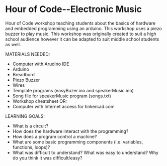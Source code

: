 # Hour of Code--Electronic Music
Hour of Code workshop teaching students about the basics of hardware and embedded programming using an arduino. This workshop uses a piezo buzzer to play music.
This workshop was originally created to suit a high school audience however it can be adapted to suit middle school students as well. 

MATERIALS NEEDED:
- Computer with Arudino IDE
- Arduino 
- Breadbord
- Piezo Buzzer
- Wires
- Template programs (easyBuzer.ino and speakerMusic.ino)
- Song file for speakerMusic program (songs.txt)
- Workshop cheatsheet
OR:
- Computer with Internet access for tinkercad.com

LEARNING GOALS:
- What is a circuit?
- How does the hardware interact with the programming?
- How does a program control a machine?
- What are some basic programming components (i.e. variables, functions, loops)?
- What was difficult to understand? What was easy to understand? Why do you think it was difficult/easy?


